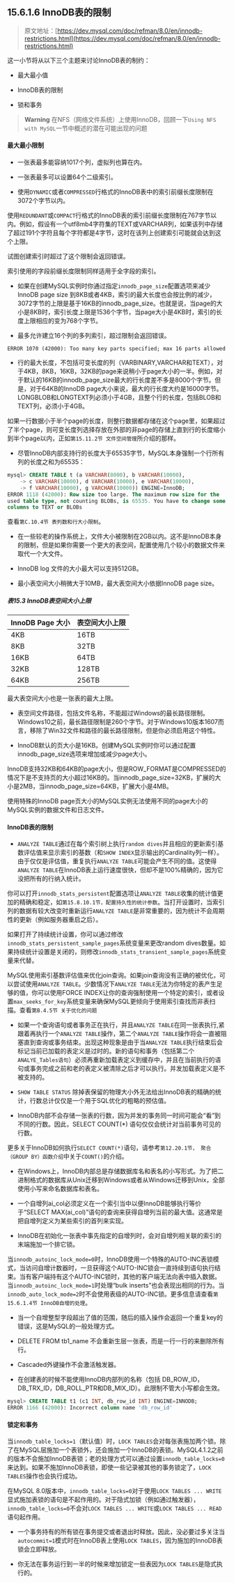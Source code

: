 ## 15.6.1.6 InnoDB表的限制

> 原文地址：[https://dev.mysql.com/doc/refman/8.0/en/innodb-restrictions.html](https://dev.mysql.com/doc/refman/8.0/en/innodb-restrictions.html)

这一小节将从以下三个主题来讨论InnoDB表的制约：

- 最大最小值

- InnoDB表的限制

- 锁和事务

> **Warning**
> 在NFS（网络文件系统）上使用InnoDB，回顾一下`Using NFS with MySQL`一节中概述的潜在可能出现的问题


#### 最大最小限制

- 一张表最多能容纳1017个列，虚拟列也算在内。

- 一张表最多可以设置64个二级索引。

- 使用`DYNAMIC`或者`COMPRESSED`行格式的InnoDB表中的索引前缀长度限制在3072个字节以内。

使用`REDUNDANT`或`COMPACT`行格式的InnoDB表的索引前缀长度限制在767字节以内。例如，假设有一个utf8mb4字符集的TEXT或VARCHAR列，如果该列中存储了超过191个字符且每个字符都是4字节，这时在该列上创建索引可能就会达到这个上限。

试图创建索引时超过了这个限制会返回错误。

索引使用的字段前缀长度限制同样适用于全字段的索引。

- 如果在创建MySQL实例时你通过指定`innodb_page_size`配置选项来减少InnoDB page size 到8KB或者4KB，索引的最大长度也会按比例的减少，3072字节的上限是基于16KB的innodb_page_size。也就是说，当page的大小是8KB时，索引长度上限是1536个字节，当page大小是4KB时，索引的长度上限相应的变为768个字节。

- 最多允许建立16个列的多列索引，超过限制会返回错误。

```
ERROR 1070 (42000): Too many key parts specified; max 16 parts allowed
```

- 行的最大长度，不包括可变长度的列（VARBINARY,VARCHAR和TEXT），对于4KB，8KB，16KB，32KB的page来说稍小于page大小的一半。例如，对于默认的16KB的innodb_page_size最大的行长度差不多是8000个字节。但是，对于64KB的InnoDB page大小来说，最大的行长度大约是16000字节。LONGBLOB和LONGTEXT列必须小于4GB，且整个行的长度，包括BLOB和TEXT列，必须小于4GB。

如果一行数据小于半个page的长度，则整行数据都存储在这个page里，如果超过了半个page，则可变长度列选择存放在外部的非page的存储上直到行的长度缩小到半个page以内，正如`第15.11.2节 文件空间管理`所介绍的那样。

- 尽管InnoDB内部支持行的长度大于65535字节，MySQL本身强制一个行所有列的长度之和为65535：

```sql
mysql> CREATE TABLE t (a VARCHAR(8000), b VARCHAR(10000),
    -> c VARCHAR(10000), d VARCHAR(10000), e VARCHAR(10000),
    -> f VARCHAR(10000), g VARCHAR(10000)) ENGINE=InnoDB;
ERROR 1118 (42000): Row size too large. The maximum row size for the
used table type, not counting BLOBs, is 65535. You have to change some
columns to TEXT or BLOBs
```

查看`第C.10.4节 表列数和行大小限制`。

- 在一些较老的操作系统上，文件大小被限制在2GB以内。这不是InnoDB本身的限制，但是如果你需要一个更大的表空间，配置使用几个较小的数据文件来取代一个大文件。

- InnoDB log 文件的大小最大可以支持512GB。

- 最小表空间大小稍微大于10MB，最大表空间大小依据InnoDB page size。

##### 表15.3 InnoDB表空间大小上限

| InnoDB Page 大小 | 表空间大小上限 |
|:-------- |:-------- |
| 4KB | 16TB |
| 8KB | 32TB |
| 16KB | 64TB |
| 32KB | 128TB |
| 64KB | 256TB |

最大表空间大小也是一张表的最大上限。

- 表空间文件路径，包括文件名称，不能超过Windows的最长路径限制。Windows10之前，最长路径限制是260个字节。对于Windows10版本1607而言，移除了Win32文件和路径的最长路径限制，但是你必须启用这个特性。

- InnoDB默认的页大小是16KB。创建MySQL实例时你可以通过配置innodb_page_size选项来增加或减少page大小。

InnoDB支持32KB和64KB的page大小，但是ROW_FORMAT是COMPRESSED的情况下是不支持页的大小超过16KB的。当innodb_page_size=32KB，扩展的大小是2MB，当innodb_page_size=64KB，扩展大小是4MB。

使用特殊的InnoDB page页大小的MySQL实例无法使用不同的page大小的MySQL实例的数据文件和日志文件。

#### InnoDB表的限制

- `ANALYZE TABLE`通过在每个索引树上执行`random dives`并且相应的更新索引基数评估值来显示索引的基数（和`SHOW INDEX`显示输出的Cardinality列一样）。由于仅仅是评估值，重复执行`ANALYZE TABLE`可能会产生不同的值。这使得`ANALYZE TABLE`在InnoDB表上运行速度很快，但却不是100%精确的，因为它没把所有的行纳入统计。

你可以打开`innodb_stats_persistent`配置选项让`ANALYZE TABLE`收集的统计值更加的精确和稳定，如`第15.8.10.1节，配置持久性的统计参数`。当打开设置时，当索引列的数据有较大改变时重新运行`ANALYZE TABLE`是非常重要的，因为统计不会周期性的更新（例如服务器重启之后）。

如果打开了持续统计设置，你可以通过修改`innodb_stats_persistent_sample_pages`系统变量来更改random dives数量。如果持续统计设置是关闭的，则修改`innodb_stats_transient_sample_pages`系统变量来代替。

MySQL使用索引基数评估值来优化join查询。如果join查询没有正确的被优化，可以尝试使用`ANALYZE TABLE`。少数情况下`ANALYZE TABLE`无法为你特定的表产生足够的值，你可以使用FORCE INDEX让你的查询强制使用一个特定的索引，或者设置`max_seeks_for_key`系统变量来确保MySQL更倾向于使用索引查找而非表扫描。查看`第B.4.5节 关于优化的问题`

- 如果一个查询语句或者事务正在执行，并且`ANALYZE TABLE`在同一张表执行,紧跟着再执行一个`ANALYZE TABLE`操作，第二个`ANALYZE TABLE`操作将会一直被阻塞直到查询或事务结束。出现这种现象是由于当`ANALYZE TABLE`执行结束后会标记当前已加载的表定义是过时的。新的语句和事务（包括第二个`ANALYE_Tables语句`）必须再重新加载表定义到缓存中，并且在当前执行的语句或事务完成之前和老的表定义被清除之后才可以执行。并发加载表定义是不被支持的。

- `SHOW TABLE STATUS` 除掉表保留的物理大小外无法给出InnoDB表的精确的统计，行数总计仅仅是一个用于SQL优化的粗略的预估值。

- InnoDB内部不会存储一张表的行数，因为并发的事务同一时间可能会“看”到不同的行数。因此，SELECT COUNT(\*) 语句仅仅会统计对当前事务可见的行数。

更多关于InnoDB如何执行`SELECT COUNT(*)`语句，请参考`第12.20.1节， 聚合（GROUP BY）函数介绍`中关于`COUNT()`的介绍。

- 在Windows上，InnoDB内部总是存储数据库名和表名的小写形式。为了把二进制格式的数据库从Unix迁移到Windows或者从Windows迁移到Unix，全部使用小写来命名数据库和表名。

- 一个自增列ai_col必须定义在一个索引当中以便InnoDB能够执行等价于“SELECT MAX(ai_col)”语句的查询来获得自增列当前的最大值。这通常是把自增列定义为某些索引的首列来实现。

- InnoDB在初始化一张表中事先指定的自增列时，会对自增列相关联的索引的末端施加一个排它锁。

当`innodb_autoinc_lock_mode=0`时，InnoDB使用一个特殊的AUTO-INC表锁模式，当访问自增计数器时，一旦获得这个AUTO-INC锁会一直持续到语句执行结束。当有客户端持有这个AUTO-INC锁时，其他的客户端无法向表中插入数据。当`innodb_autoinc_lock_mode=1`时处理“bulk inserts”也会表现出相同的行为。当`innodb_auto_lock_mode=2`时不会使用表级的AUTO-INC锁。更多信息请查看`第15.6.1.4节 InnoDB自增的处理`。

- 当一个自增整型字段超出了值的范围，随后的插入操作会返回一个重复key的错误，这是MySQL的一般处理方式。

- DELETE FROM tb1_name 不会重新生层一张表，而是一行一行的来删除所有行。

- Cascaded外键操作不会激活触发器。

- 在创建表的时候不能使用InnoDB内部列的名称（包括 DB_ROW_ID，DB_TRX_ID，DB_ROLL_PTR和DB_MIX_ID）。此限制不管大小写都会生效。

```sql
mysql> CREATE TABLE t1 (c1 INT, db_row_id INT) ENGINE=INNODB;
ERROR 1166 (42000): Incorrect column name 'db_row_id'
```

#### 锁定和事务

当`innodb_table_locks=1`（默认值）时，`LOCK TABLES`会对每张表施加两个锁。除了在MySQL层施加一个表锁外，还会施加一个InnoDB的表锁。MySQL4.1.2之前的版本不会施加InnoDB表锁；老的处理方式可以通过设置`innodb_table_locks=0`来达到。如果不施加InnoDB表锁，即使一些记录被其他的事务锁定了，`LOCK TABLES`操作也会执行成功。

在MySQL 8.0版本中，`innodb_table_locks=0`对于使用`LOCK TABLES ... WRITE`显式施加表锁的语句是不起作用的。对于隐式加锁（例如通过触发器）， `innodb_table_locks=0`不会对`LOCK TABLES ... WRITE`或`LOCK TABLES ... READ`语句起作用。

- 一个事务持有的所有锁在事务提交或者退出时释放。因此，没必要过多关注当`autocommit=1`模式时在InnoDB表上使用`LOCK TABLES`，因为施加的InnoDB表锁会立即释放。

- 你无法在事务运行到一半的时候来增加锁定一些表因为`LOCK TABLES`是隐式执行的。
